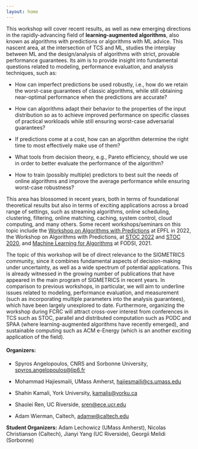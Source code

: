 ```yaml
---
layout: home
---
```


This workshop will cover recent results, as well as new emerging directions in the rapidly-advancing field of **learning-augmented algorithms**, also known as algorithms with predictions or algorithms with ML advice. This nascent area, at the intersection of TCS and ML, studies the interplay between ML and the design/analysis of algorithms with strict, provable performance guarantees. Its aim is to provide insight into fundamental questions related to modeling, performance evaluation, and analysis techniques, such as:

  

-   How can imperfect predictions be used robustly, i.e., how do we retain the worst-case guarantees of classic algorithms, while still obtaining near-optimal performance when the predictions are accurate?
    
-   How can algorithms adapt their behavior to the properties of the input distribution so as to achieve improved performance on specific classes of practical workloads while still ensuring worst-case adversarial guarantees?
    
-   If predictions come at a cost, how can an algorithm determine the right time to most effectively make use of them?
    
-   What tools from decision theory, e.g., Pareto efficiency, should we use in order to better evaluate the performance of the algorithm?
    
-   How to train (possibly multiple) predictors to best suit the needs of online algorithms and improve the average performance while ensuring worst-case robustness?
    

  

This area has blossomed in recent years, both in terms of foundational theoretical results but also in terms of exciting applications across a broad range of settings, such as streaming algorithms, online scheduling, clustering, filtering, online matching, caching, system control, cloud computing, and many others. Some recent workshops/seminars on this topic include the [Workshop on Algorithms with Predictions](https://alps2022.epfl.ch/) at EPFL in 2022, the Workshop on Algorithms with Predictions, at [STOC 2022](https://theory.stanford.edu/~sergei/stoc2022alps.html) and [STOC 2020](https://www.mit.edu/~vakilian/stoc-workshop.html), and [Machine Learning for Algorithms](https://fodsi.us/ml4a.html) at FODSI, 2021.

  

The topic of this workshop will be of direct relevance to the SIGMETRICS community, since it combines fundamental aspects of decision-making under uncertainty, as well as a wide spectrum of potential applications. This is already witnessed in the growing number of publications that have appeared in the main program of SIGMETRICS in recent years. In comparison to previous workshops, in particular, we will aim to underline issues related to modeling, performance evaluation, and measurement (such as incorporating multiple parameters into the analysis guarantees), which have been largely unexplored to date. Furthermore, organizing the workshop during FCRC will attract cross-over interest from conferences in TCS such as STOC, parallel and distributed computation such as PODC and SPAA (where learning-augmented algorithms have recently emerged), and sustainable computing such as ACM e-Energy (which is an another exciting application of the field).

  
  
  

#### **Organizers:**

-   Spyros Angelopoulos, CNRS and Sorbonne University, [spyros.angelopoulos@lip6.fr](mailto:spyros.angelopoulos@lip6.fr)

-   Mohammad Hajiesmaili, UMass Amherst, [hajiesmaili@cs.umass.edu](mailto:hajiesmaili@cs.umass.edu)
    
-   Shahin Kamali, York University, [kamalis@yorku.ca](mailto:kamalis@yorku.ca)
    
-   Shaolei Ren, UC Riverside, [sren@ece.ucr.edu](mailto:sren@ece.ucr.edu)
    
-   Adam Wierman, Caltech, [adamw@caltech.edu](mailto:adamw@caltech.edu)
    

  

**Student Organizers:** Adam Lechowicz (UMass Amherst), Nicolas Christianson (Caltech), Jianyi Yang (UC Riverside), Georgii Melidi (Sorbonne)